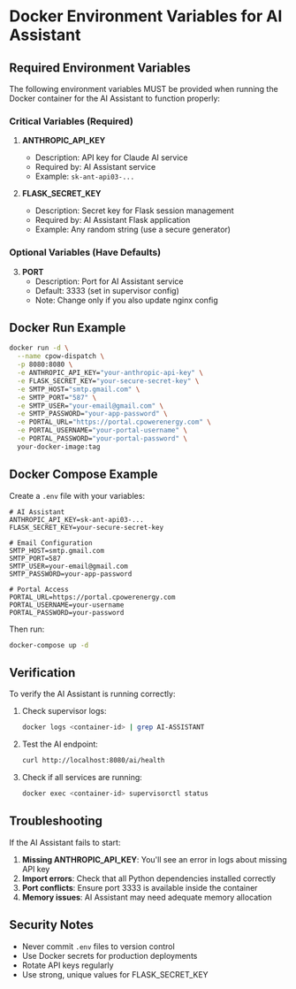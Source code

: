 # Docker Environment Variables for AI Assistant

## Required Environment Variables

The following environment variables MUST be provided when running the Docker container for the AI Assistant to function properly:

### Critical Variables (Required)

1. **ANTHROPIC_API_KEY**
   - Description: API key for Claude AI service
   - Required by: AI Assistant service
   - Example: `sk-ant-api03-...`

2. **FLASK_SECRET_KEY**
   - Description: Secret key for Flask session management
   - Required by: AI Assistant Flask application
   - Example: Any random string (use a secure generator)

### Optional Variables (Have Defaults)

3. **PORT**
   - Description: Port for AI Assistant service
   - Default: 3333 (set in supervisor config)
   - Note: Change only if you also update nginx config

## Docker Run Example

```bash
docker run -d \
  --name cpow-dispatch \
  -p 8080:8080 \
  -e ANTHROPIC_API_KEY="your-anthropic-api-key" \
  -e FLASK_SECRET_KEY="your-secure-secret-key" \
  -e SMTP_HOST="smtp.gmail.com" \
  -e SMTP_PORT="587" \
  -e SMTP_USER="your-email@gmail.com" \
  -e SMTP_PASSWORD="your-app-password" \
  -e PORTAL_URL="https://portal.cpowerenergy.com" \
  -e PORTAL_USERNAME="your-portal-username" \
  -e PORTAL_PASSWORD="your-portal-password" \
  your-docker-image:tag
```

## Docker Compose Example

Create a `.env` file with your variables:

```env
# AI Assistant
ANTHROPIC_API_KEY=sk-ant-api03-...
FLASK_SECRET_KEY=your-secure-secret-key

# Email Configuration
SMTP_HOST=smtp.gmail.com
SMTP_PORT=587
SMTP_USER=your-email@gmail.com
SMTP_PASSWORD=your-app-password

# Portal Access
PORTAL_URL=https://portal.cpowerenergy.com
PORTAL_USERNAME=your-username
PORTAL_PASSWORD=your-password
```

Then run:
```bash
docker-compose up -d
```

## Verification

To verify the AI Assistant is running correctly:

1. Check supervisor logs:
   ```bash
   docker logs <container-id> | grep AI-ASSISTANT
   ```

2. Test the AI endpoint:
   ```bash
   curl http://localhost:8080/ai/health
   ```

3. Check if all services are running:
   ```bash
   docker exec <container-id> supervisorctl status
   ```

## Troubleshooting

If the AI Assistant fails to start:

1. **Missing ANTHROPIC_API_KEY**: You'll see an error in logs about missing API key
2. **Import errors**: Check that all Python dependencies installed correctly
3. **Port conflicts**: Ensure port 3333 is available inside the container
4. **Memory issues**: AI Assistant may need adequate memory allocation

## Security Notes

- Never commit `.env` files to version control
- Use Docker secrets for production deployments
- Rotate API keys regularly
- Use strong, unique values for FLASK_SECRET_KEY